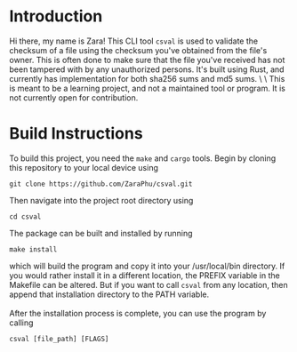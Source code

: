 # Introduction
Hi there, my name is Zara! This CLI tool ```csval``` is used to validate the checksum of a file using the checksum you've obtained from the file's owner. This is often done to make sure that the file you've received has not been tampered with by any unauthorized persons. It's built using Rust, and currently has implementation for both sha256 sums and md5 sums.
 \ 
 \ 
This is meant to be a learning project, and not a maintained tool or program. It is not currently open for contribution.

# Build Instructions
To build this project, you need the ```make``` and ```cargo``` tools. Begin by cloning this repository to your local device using
```
git clone https://github.com/ZaraPhu/csval.git
```
Then navigate into the project root directory using 
```
cd csval
```
The package can be built and installed by running 
```
make install
```
which will build the program and copy it into your /usr/local/bin directory. If you would rather install it in a different location, the PREFIX variable in the Makefile can be altered. But if you want to call ```csval``` from any location, then append that installation directory to the PATH variable.
 \
 \
After the installation process is complete, you can use the program by calling 
```
csval [file_path] [FLAGS]
```
